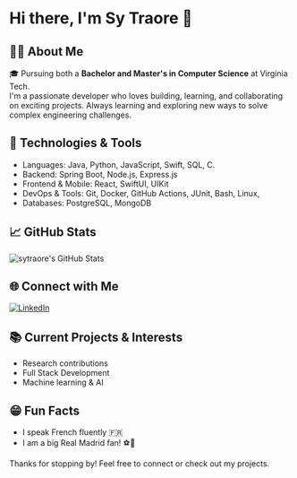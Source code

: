 # Hi there, I'm Sy Traore 👋

## 👨‍💻 About Me
🎓 Pursuing both a **Bachelor and Master's in Computer Science** at Virginia Tech.<br>
I'm a passionate developer who loves building, learning, and collaborating on exciting projects. Always learning and exploring new ways to solve complex engineering challenges.

## 🚀 Technologies & Tools
- Languages: Java, Python, JavaScript, Swift, SQL, C.
- Backend: Spring Boot, Node.js, Express.js
- Frontend & Mobile: React, SwiftUI, UIKit
- DevOps & Tools: Git, Docker, GitHub Actions, JUnit, Bash, Linux, 
- Databases: PostgreSQL, MongoDB

## 📈 GitHub Stats
![sytraore's GitHub Stats](https://github-readme-stats.vercel.app/api?username=sytraore&show_icons=true&hide_title=true)

## 🌐 Connect with Me
[![LinkedIn](https://img.shields.io/badge/LinkedIn-blue?logo=linkedin&logoColor=white)](https://www.linkedin.com/in/sy-traore/)

## 📚 Current Projects & Interests
- Research contributions
- Full Stack Development
- Machine learning & AI

## 😁 Fun Facts
- I speak French fluently 🇫🇷
- I am a big Real Madrid fan! ⚽️🤍

Thanks for stopping by! Feel free to connect or check out my projects.
